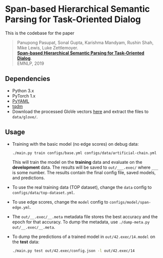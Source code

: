 # Span-based Hierarchical Semantic Parsing for Task-Oriented Dialog

This is the codebase for the paper
> Panupong Pasupat, Sonal Gupta, Karishma Mandyam, Rushin Shah, Mike Lewis, Luke Zettlemoyer.  
> [**Span-based Hierarchical Semantic Parsing for Task-Oriented Dialog**](https://www.aclweb.org/anthology/D19-1163/).  
> EMNLP, 2019

## Dependencies

* Python 3.x
* PyTorch 1.x
* [PyYAML](https://pypi.org/project/PyYAML/)
* [tqdm](https://github.com/tqdm/tqdm/)
* Download the processed GloVe vectors [here](https://nlp.stanford.edu/projects/phrasenode/processed-glove.zip)
  and extract the files to `data/glove/`.

## Usage

* Training with the basic model (no edge scores) on debug data:
  ```bash
  ./main.py train configs/base.yml configs/data/artificial-chain.yml configs/model/span-node.yml
  ```
  This will train the model on the **training** data and evaluate on the **development** data.
  The results will be saved to `out/___.exec/` where `___` is some number. The results contain
  the final config file, saved models, and predictions.

* To use the real training data (TOP dataset), change the `data` config to `configs/data/top-dataset.yml`.

* To use edge scores, change the `model` config to `configs/model/span-edge.yml`.

* The `out/__.exec/__.meta` metadata file stores the best accuracy and the epoch for that accuracy.
  To dump the metadata, use `./dump-meta.py out/__.exec/__.meta`.
  
* To dump the predictions of a trained model in `out/42.exec/14.model` on the **test** data:
  ```bash
  ./main.py test out/42.exec/config.json -l out/42.exec/14
  ```
